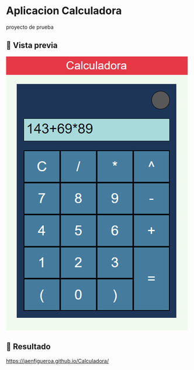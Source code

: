 # Aplicacion Calculadora

proyecto de prueba

## 🔗 Vista previa

![App Screenshot](./assets/captura.png)

## 🔗 Resultado

https://jaenfigueroa.github.io/Calculadora/
